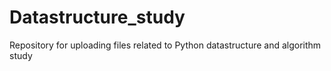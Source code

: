 # Datastructure_study
Repository for uploading files related to Python datastructure and algorithm study
